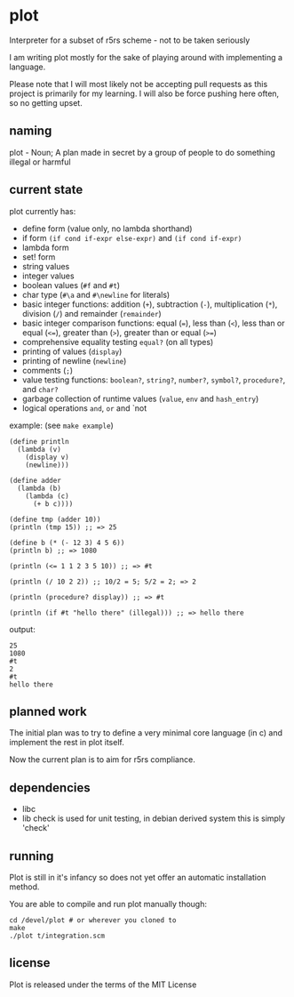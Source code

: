 plot
====
Interpreter for a subset of r5rs scheme - not to be taken seriously

I am writing plot mostly for the sake of playing around with implementing a language.

Please note that I will most likely not be accepting pull requests as this project is primarily for my learning.
I will also be force pushing here often, so no getting upset.

naming
-------
plot - Noun; A plan made in secret by a group of people to do something illegal or harmful

current state
-------------
plot currently has:
* define form (value only, no lambda shorthand)
* if form `(if cond if-expr else-expr)` and `(if cond if-expr)`
* lambda form
* set! form
* string values
* integer values
* boolean values (`#f` and `#t`)
* char type (`#\a` and `#\newline` for literals)
* basic integer functions: addition (`+`), subtraction (`-`), multiplication (`*`), division (`/`) and remainder (`remainder`)
* basic integer comparison functions: equal (`=`), less than (`<`), less than or equal (`<=`), greater than (`>`), greater than or equal (`>=`)
* comprehensive equality testing `equal?` (on all types)
* printing of values (`display`)
* printing of newline (`newline`)
* comments (`;`)
* value testing functions: `boolean?`, `string?`, `number?`, `symbol?`, `procedure?`, and `char?`
* garbage collection of runtime values (`value`, `env` and `hash_entry`)
* logical operations `and`, `or` and `not

example: (see `make example`)

    (define println
      (lambda (v)
        (display v)
        (newline)))

    (define adder
      (lambda (b)
        (lambda (c)
          (+ b c))))

    (define tmp (adder 10))
    (println (tmp 15)) ;; => 25

    (define b (* (- 12 3) 4 5 6))
    (println b) ;; => 1080

    (println (<= 1 1 2 3 5 10)) ;; => #t

    (println (/ 10 2 2)) ;; 10/2 = 5; 5/2 = 2; => 2

    (println (procedure? display)) ;; => #t

    (println (if #t "hello there" (illegal))) ;; => hello there

output:

    25
    1080
    #t
    2
    #t
    hello there

planned work
------------
The initial plan was to try to define a very minimal core language (in c) and implement the rest in plot itself.

Now the current plan is to aim for r5rs compliance.

dependencies
------------
* libc
* lib check is used for unit testing, in debian derived system this is simply 'check'

running
----------
Plot is still in it's infancy so does not yet offer an automatic installation method.

You are able to compile and run plot manually though:

    cd /devel/plot # or wherever you cloned to
    make
    ./plot t/integration.scm

license
---------
Plot is released under the terms of the MIT License


